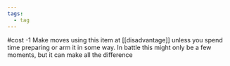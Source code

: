 ```yaml
---
tags:
  - tag
---
```

#cost -1 
Make moves using this item at [[disadvantage]] unless you spend time preparing or arm it in some way. In battle this might only be a few moments, but it can make all the difference
